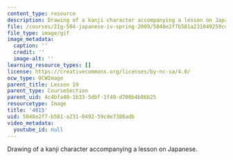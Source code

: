 ```yaml
---
content_type: resource
description: Drawing of a kanji character accompanying a lesson on Japanese.
file: /courses/21g-504-japanese-iv-spring-2009/5048e2f7b581a231049259cde7386adb_4015.gif
file_type: image/gif
image_metadata:
  caption: ''
  credit: ''
  image-alt: ''
learning_resource_types: []
license: https://creativecommons.org/licenses/by-nc-sa/4.0/
ocw_type: OCWImage
parent_title: Lesson 19
parent_type: CourseSection
parent_uid: 4c4bfa40-1b33-5dbf-1f49-d700b4b86b25
resourcetype: Image
title: '4015'
uid: 5048e2f7-b581-a231-0492-59cde7386adb
video_metadata:
  youtube_id: null
---
```

Drawing of a kanji character accompanying a lesson on Japanese.
